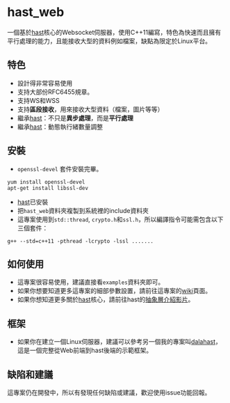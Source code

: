 # hast_web

一個基於[hast](https://github.com/hn12404988/hast)核心的Websocket伺服器，使用C++11編寫，特色為快速而且擁有平行處理的能力，且能接收大型的資料例如檔案，缺點為限定於Linux平台。

## 特色

* 設計得非常容易使用
* 支持大部份RFC6455規章。
* 支持WS和WSS
* 支持**區段接收**，用來接收大型資料（檔案，圖片等等）
* 繼承[hast](https://github.com/hn12404988/hast)：不只是**異步處理**，而是**平行處理**
* 繼承[hast](https://github.com/hn12404988/hast)：動態執行緒數量調整

## 安裝

* `openssl-devel` 套件安裝完畢。
```
yum install openssl-devel
apt-get install libssl-dev
```
* [hast](https://github.com/hn12404988/hast)已安裝
* 把`hast_web`資料夾複製到系統裡的include資料夾
* 這專案使用到`std::thread`, `crypto.h`和`ssl.h`，所以編譯指令可能需包含以下三個套件：
```
g++ --std=c++11 -pthread -lcrypto -lssl .......
```

## 如何使用

* 這專案很容易使用，建議直接看`examples`資料夾即可。
* 如果你想要知道更多這專案的細部參數設置，請前往這專案的[wiki](https://github.com/hn12404988/hast_web/wiki)頁面。
* 如果你想知道更多關於[hast](https://github.com/hn12404988/hast)核心，請前往hast的[抽象層介紹影片](https://www.youtube.com/watch?v=G41F7xHC2bs)。

## 框架

* 如果你在建立一個Linux伺服器，建議可以參考另一個我的專案叫[dalahast](https://github.com/hn12404988/dalahast)，這是一個完整從Web前端到hast後端的示範框架。

## 缺陷和建議

這專案仍在開發中，所以有發現任何缺陷或建議，歡迎使用issue功能回報。


